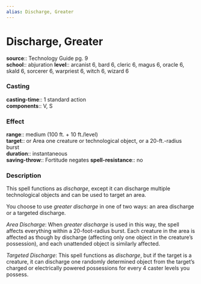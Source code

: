 ```yaml
---
alias: Discharge, Greater
---
```


# Discharge, Greater 

**source**:: Technology Guide pg. 9  
**school**:: abjuration
**level**:: arcanist 6, bard 6, cleric 6, magus 6, oracle 6, skald 6, sorcerer 6, warpriest 6, witch 6, wizard 6

### Casting 

**casting-time**:: 1 standard action  
**components**:: V, S

### Effect 

**range**:: medium (100 ft. + 10 ft./level)  
**target**:: or Area one creature or technological object, or a 20-ft.-radius burst  
**duration**:: instantaneous  
**saving-throw**:: Fortitude negates
**spell-resistance**:: no

### Description 

This spell functions as *discharge*, except it can discharge multiple technological objects and can be used to target an area.  
  
You choose to use *greater discharge* in one of two ways: an area discharge or a targeted discharge.  
  
*Area Discharge*: When *greater discharge* is used in this way, the spell affects everything within a 20-foot-radius burst. Each creature in the area is affected as though by discharge (affecting only one object in the creature’s possession), and each unattended object is similarly affected.  
  
*Targeted Discharge*: This spell functions as *discharge*, but if the target is a creature, it can discharge one randomly determined object from the target’s charged or electrically powered possessions for every 4 caster levels you possess.
